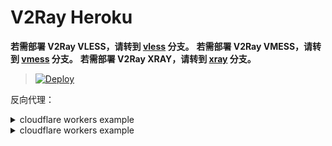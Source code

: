 ﻿# V2Ray Heroku

**若需部署 V2Ray VLESS，请转到 [vless](https://github.com/googluck9012/vless-1.git) 分支。**
**若需部署 V2Ray VMESS，请转到 [vmess](https://github.com/googluck9012/vmess-1.git) 分支。**
**若需部署 V2Ray XRAY，请转到 [xray](https://github.com/googluck9012/xray-1.git) 分支。**



> [![Deploy](https://www.herokucdn.com/deploy/button.png)](https://dashboard.heroku.com/new?template=https://github.com/pheuihsd213/qin889)

 

反向代理：
<details>
<summary>cloudflare workers example</summary>

```js
const SingleDay = 'appname.herokuapp.com'
const DoubleDay = 'appname.herokuapp.com'
addEventListener(
    "fetch",event => {
    
        let nd = new Date();
        if (nd.getDate()%2) {
            host = SingleDay
        } else {
            host = DoubleDay
        }
        
        let url=new URL(event.request.url);
        url.hostname=host;
        let request=new Request(url,event.request);
        event. respondWith(
            fetch(request)
        )
    }
)
```
</details>

<details>
<summary>cloudflare workers example</summary>

```js
addEventListener(
  "fetch",event => {
     let url=new URL(event.request.url);
     url.hostname="应用名称.herokuapp.com";
     let request=new Request(url,event.request);
     event. respondWith(
       fetch(request)
     )
  }
)
```
</details>